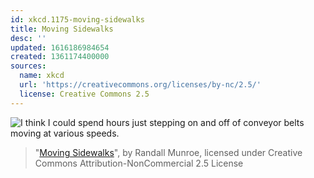 ```yaml
---
id: xkcd.1175-moving-sidewalks
title: Moving Sidewalks
desc: ''
updated: 1616186984654
created: 1361174400000
sources:
  name: xkcd
  url: 'https://creativecommons.org/licenses/by-nc/2.5/'
  license: Creative Commons 2.5
---
```

![I think I could spend hours just stepping on and off of conveyor belts moving at various speeds.](https://imgs.xkcd.com/comics/moving_sidewalks.png)
> "[Moving Sidewalks](https://xkcd.com/1175/)", by Randall Munroe, licensed under Creative Commons Attribution-NonCommercial 2.5 License
